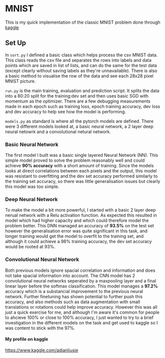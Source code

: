 # MNIST
This is my quick implementation of the classic MNIST problem done through [kaggle](https://www.kaggle.com/c/digit-recognizer)

## Set Up 
In ```sort.py``` I defined a basic class which helps process the csv MNIST data. This class reads the csv file and separates the rows into labels and data points which are saved in list of lists, and can do the same for the test data (except clearly without saving labels as they're unnavailable). There is also a basic method to visualise the row of the data and see each 28x28 pixel MNIST picture.

```run.py``` is the main training, evaluation and prediction script. It splits the data into a 80:20 split for the training:dev set and then uses basic SGD with momentum as the optimizer. There are a few debugging measurements made in each epoch such as training loss, epoch training accuracy, dev loss and dev accuracy to help see how the model is performing. 

```models.py``` as standard is where all the pytorch models are defined. There were 3 different models looked at, a basic neural network, a 2 layer deep neural netowrk and a convolutional netural network. 

### Basic Neural Network
The first model I built was a basic single layered Neural Network (NN). This simple model proved to solve the problem reasonably well and could achieve **90% accuracy** with a short amount of training. Since the models looks at direct correlations between each pixels and the output, this model was resistant to overfitting and the dev set accuracy performed similarly to the training set accuracy, so there was little generalisation issues but clearly this model was too simple.

### Deep Neural Network
To make the model a bit more powerful, I started with a basic 2 layer deep nerual network with a Relu activation function. As expected this resulted in model which had higher capacity and which could therefore model the problem better. This DNN managed an accuracy of **93.5%** on the test set however the generalisation error was quite significant in this task, and longer training would get the model to overfit to the training set, and although it could achieve a 98% training accuracy, the dev set accuracy would be rooted at 93%. 

### Convolutional Neural Network
Both previous models ignore spacial correlation and information and does not take spacial information into account. The CNN model has 2 convolutional neural networks seperated by a maxpooling layer and a final linear layer before the softmax classification. This model manages a **97.2%** accuracy which is a substancial improvement to the previous neural network. Further finetuning has shown potential to further push this accuracy, and also methods such as data augmentation with small translations or rotations could help improve accuracy. However this was all just a quick exercise for me, and although I'm aware it's common for people to ahcieve 100% or close to 100% accuracy, I just wanted to try to a brief investigation in the different models on the task and get used to kaggle so I was content to stick with the 97%. 

#### My profile on kaggle
https://www.kaggle.com/adianliusie

